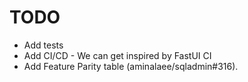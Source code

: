 # TODO

- Add tests
- Add CI/CD - We can get inspired by FastUI CI
- Add Feature Parity table (aminalaee/sqladmin#316).
